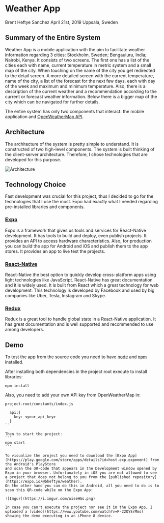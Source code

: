 # Weather App
Brent Heftye Sanchez
April 21st, 2019
Uppsala, Sweden

## Summary of the Entire System
Weather App is a mobile application with the aim to facilitate weather information regarding 3 cities: Stockholm, Sweden;
Bengauluru, India; Nairobi, Kenya. It consists of two screens. The first one has a list of the cities each with name,
current temperature in metric system and a small map of the city. When touching on the name of the city you get
redirected to the detail screen. A more detailed screen with the current temperature, name of the city, a list of the
forecast for the next few days, each with day of the week and maximum and minimum temperature. Also, there is a description
of the current weather and a recommendation according to the current or forecast weather information. Below there is a
bigger map of the city which can be navigated for further details.

The entire system has only two components that interact: the mobile application and [OpenWeatherMap API](https://openweathermap.org).

## Architecture
The architecture of the system is pretty simple to understand. It is constructed of two high-level components.
The system is built thinking of the client-server architecture.
Therefore, I chose technologies that are developed for this purpose.

![Architecture](https://i.imgur.com/Q9diCKI.png)

## Technology Choice
Fast development was crucial for this project, thus I decided to go for the technologies that I use the most. Expo had
exactly what I needed regarding pre-installed libraries and components.

### [Expo](https://expo.io)
Expo is a framework that gives us tools and services for React-Native development.
It has tools to build and deploy, even publish projects. It provides an API to access hardware characteristics.
Also, for production you can build the app for Android and iOS and publish them to the app stores.
It provides an app to live test the projects.

### [React-Native](https://facebook.github.io/react-native/)
React-Native the best option to quickly develop cross-platform apps using light technologies like JavaScript.
React-Native has great documentation and it is widely used.
It is built from React which a great technology for web development.
This technology is developed by Facebook and used by big companies like Uber, Tesla, Instagram and Skype.

### [Redux](https://redux.js.org)
Redux is a great tool to handle global state in a React-Native application. It has great documentation and is well supported
and recommended to use among developers.

## Demo
To test the app from the source code you need to have [node](https://nodejs.org/en/) and [npm](https://www.npmjs.com/get-npm) installed.

After installing both dependencies in the project root execute to install libraries:

```
npm install
```

Also, you need to add your own API key from OpenWeatherMap in:

````
project-root/constants/index.js

  api:{
    key: <your_api_key>
  }
``

Then to start the project:
```
npm start
```

To visualize the project you need to download the [Expo App](https://play.google.com/store/apps/details?id=host.exp.exponent) from the Android's PlayStore
and scan the QR-code that appears in the Development window opened by Expo in your browser. Unfortunately in iOS you are not allowed to see a project that does not belong to you from the [published repository](https://expo.io/@bheftye/weather).
On the other hand you can do this in Android, all you need to do is to scan this QR-code while on the Expo App:

![Imgur](https://i.imgur.com/oiseHGs.png)

In case you can't execute the project nor see it in the Expo App, I uploaded a [video](https://www.youtube.com/watch?v=F-22QYSrMms) showing the demo executing in an iPhone 8 device.